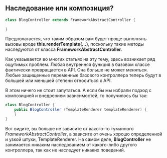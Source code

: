 ## Наследование или композиция? 

```java
class BlogController extends FrameworkAbstractController {
    
}
```

Предполагается, что таким образом вам будет проще выполнять вызовы вроде **this.renderTemplate(...)**, поскольку такие методы наследуются от класса **FrameworkAbstractController**.

Как указывается во многих статьях на эту тему, здесь возникает ряд ощутимых проблем. 
Любая внутренняя функция в базовом классе фактически превращается в API. 
Она больше не может меняться. Любые защищенные переменные базового контроллера теперь будут в большей или меньшей степени относиться к API.

В этом ничего не стоит запутаться. А если бы мы избрали подход с композицией и внедрением зависимостей, то получилось бы так:

```java
class BlogController {
    public BlogController (TemplateRenderer templateRenderer) {
    }
}
```

Вот видите, вы больше не зависите от какого-то туманного _FrameworkAbstractController_, 
а зависите от очень хорошо определенной и узкой штуки, TemplateRenderer. 
На самом деле, **BlogController** не занимается никаким наследованием от какого-либо другого контроллера, так как не наследует никаких поведений.